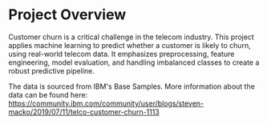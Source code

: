 # Project Overview
Customer churn is a critical challenge in the telecom industry. This project applies machine learning to predict whether a customer is likely to churn, using real-world telecom data. It emphasizes preprocessing, feature engineering, model evaluation, and handling imbalanced classes to create a robust predictive pipeline.

The data is sourced from IBM's Base Samples. More information about the data can be found here: https://community.ibm.com/community/user/blogs/steven-macko/2019/07/11/telco-customer-churn-1113
